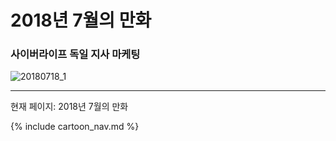 # 2018년 7월의 만화

### 사이버라이프 독일 지사 마케팅
![20180718_1](/2018_07/20180718_1.jpg)

* * *

현재 페이지: 2018년 7월의 만화

{% include cartoon_nav.md %}

